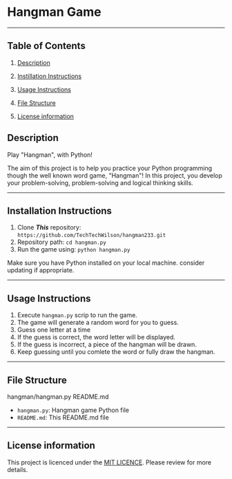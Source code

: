 # Hangman Game

---

## Table of Contents

1. [Description]()

2. [Instillation Instructions]()

3. [Usage Instructions]()

4. [File Structure]()

5. [License information]()

## Description 

Play "Hangman", with Python!


The aim of this project is to help you practice your Python programming though the well known word game, "Hangman"!
In this project, you develop your problem-solving, problem-solving and logical thinking skills. 

---

## Installation Instructions

1. Clone ***This*** repository: `https://github.com/TechTechWilson/hangman233.git`
2. Repository path: `cd hangman.py`
3. Run the game using: `python hangman.py`
  
Make sure you have Python installed on your local machine.
consider updating if appropriate.

---

## Usage Instructions
1. Execute `hangman.py` scrip to run the game. 
2. The game will generate a random word for you to guess.
3. Guess one letter at a time
4. If the guess is correct, the word letter will be displayed.
5. If the guess is incorrect, a piece of the hangman will be drawn.
6. Keep guessing until you comlete the word or fully draw the hangman.

---

## File Structure

hangman/hangman.py README.md

- `hangman.py`: Hangman game Python file 
- `README.md`: This README.md file 

---

## License information
This project is licenced under the [MIT LICENCE](https://github.com/freestyleabg/aicore/blob/main/LICENSE). Please review for more details. 
